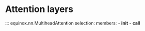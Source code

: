 # Attention layers

::: equinox.nn.MultiheadAttention
    selection:
        members:
            - __init__
            - __call__
